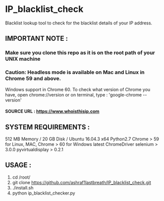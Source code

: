 # IP_blacklist_check
Blacklist lookup tool to check for the blacklist details of your IP address.

## IMPORTANT NOTE :
### Make sure you clone this repo as it is on the root path of your UNIX machine
### Caution: Headless mode is available on Mac and Linux in Chrome 59 and above.
Windows support in Chrome 60. To check what version of Chrome you have, open chrome://version or on terminal, type : 'google-chrome --version'

#### SOURCE URL :  https://www.whoisthisip.com

## SYSTEM REQUIREMENTS :
512 MB Memory / 20 GB Disk / Ubuntu 16.04.3 x64
Python2.7
Chrome > 59 for Linux, MAC,  Chrome > 60 for Windows
latest ChromeDriver
selenium > 3.0.0
pyvirtualdisplay > 0.2.1


## USAGE :
1. cd /root/
2. git clone https://github.com/ashraf1lastbreath/IP_blacklist_check.git
3. ./install.sh
4. python ip_blacklist_checker.py

